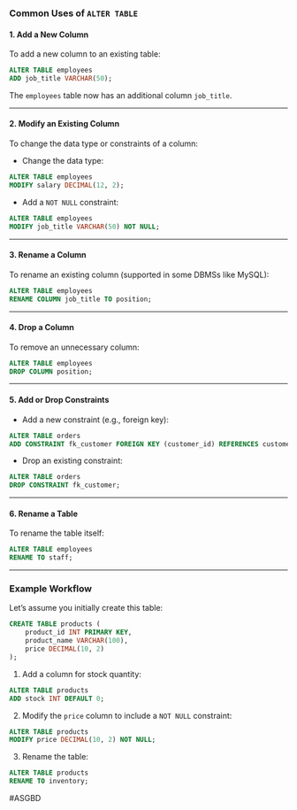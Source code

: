 ### Common Uses of `ALTER TABLE`

#### 1. **Add a New Column**

To add a new column to an existing table:

```sql
ALTER TABLE employees
ADD job_title VARCHAR(50);
```

The `employees` table now has an additional column `job_title`.

---

#### 2. **Modify an Existing Column**

To change the data type or constraints of a column:

- Change the data type:

```sql
ALTER TABLE employees
MODIFY salary DECIMAL(12, 2);
```

- Add a `NOT NULL` constraint:

```sql
ALTER TABLE employees
MODIFY job_title VARCHAR(50) NOT NULL;
```

---

#### 3. **Rename a Column**

To rename an existing column (supported in some DBMSs like MySQL):

```sql
ALTER TABLE employees
RENAME COLUMN job_title TO position;
```

---

#### 4. **Drop a Column**

To remove an unnecessary column:

```sql
ALTER TABLE employees
DROP COLUMN position;
```

---

#### 5. **Add or Drop Constraints**

- Add a new constraint (e.g., foreign key):

```sql
ALTER TABLE orders
ADD CONSTRAINT fk_customer FOREIGN KEY (customer_id) REFERENCES customers(customer_id);
```

- Drop an existing constraint:

```sql
ALTER TABLE orders
DROP CONSTRAINT fk_customer;
```

---

#### 6. **Rename a Table**

To rename the table itself:

```sql
ALTER TABLE employees
RENAME TO staff;
```

---

### Example Workflow

Let’s assume you initially create this table:

```sql
CREATE TABLE products (
    product_id INT PRIMARY KEY,
    product_name VARCHAR(100),
    price DECIMAL(10, 2)
);
```

1. Add a column for stock quantity:

```sql
ALTER TABLE products
ADD stock INT DEFAULT 0;
```

2. Modify the `price` column to include a `NOT NULL` constraint:

```sql
ALTER TABLE products
MODIFY price DECIMAL(10, 2) NOT NULL;
```

3. Rename the table:

```sql
ALTER TABLE products
RENAME TO inventory;
```

#ASGBD